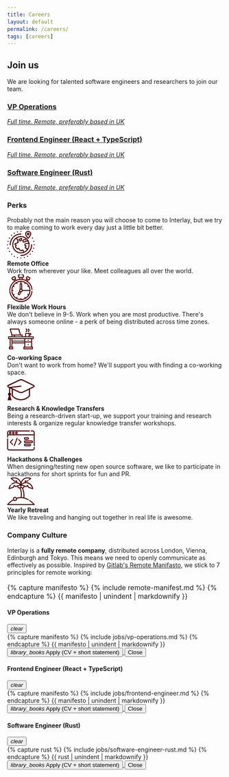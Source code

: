 ```yaml
---
title: Careers
layout: default
permalink: /careers/
tags: [careers]
---
```


<div class="main">
  <div class="container">
    <div class="section">
    <h2>Join us</h2>
      We are looking for talented software engineers and researchers to join our team.
      <div class="row">
        <div class="col-md-12">
          <div class="card">
            <div class="card-body" data-toggle="modal" data-target="#vp-operations">
              <a href="javascript:void(0)">
                <h3>VP Operations</h3>
                <i>Full time. Remote, preferably based in UK</i>
              </a>
            </div>
          </div>
          <div class="card">
            <div class="card-body" data-toggle="modal" data-target="#frontend-engineer">
              <a href="javascript:void(0)">
                <h3>Frontend Engineer (React + TypeScript)</h3>
                <i>Full time. Remote, preferably based in UK</i>
              </a>
            </div>
          </div>
          <div class="card">
            <div class="card-body" data-toggle="modal" data-target="#software-engineer">
              <a href="javascript:void(0)">
                <h3>Software Engineer (Rust)</h3>
                <i>Full time. Remote, preferably based in UK</i>
              </a>
            </div>
          </div>
        </div>
      </div>
      <h3>Perks</h3>
      Probably not the main reason you will choose to come to Interlay, but we try to make coming to work every day just a little bit better.
      <div class="row mt-3">
        <div class="col-md-6 text-center">
            <img class="rounded" width="64" src="/assets/img/icons/globe.png">
            <br/>
          <b>Remote Office</b> 
          <br/>
            Work from wherever your like. Meet colleagues all over the world.
        </div>
        <div class="col-md-6 text-center">
            <img class="rounded" width="64" src="/assets/img/icons/stopwatch.png">
            <br/>
          <b>Flexible Work Hours</b> 
          <br/>
            We don't believe in 9-5. Work when you are most productive. There's always someone online - a perk of being distributed across time zones. 
        </div>
      </div>
      <div class="row mt-3">
        <div class="col-md-6 text-center">
            <img class="rounded" width="64" src="/assets/img/icons/office.png">
            <br/>
          <b>Co-working Space</b> 
          <br/>
            Don't want to work from home? We'll support you with finding a co-working space. 
        </div>
        <div class="col-md-6 text-center">
            <img class="rounded" width="64" src="/assets/img/icons/education.png">
            <br/>
          <b>Research & Knowledge Transfers</b> 
          <br/>
            Being a research-driven start-up, we support your training and research interests & organize regular knowledge transfer workshops.         
          </div>
      </div>
      <div class="row mt-3">
        <div class="col-md-6 text-center">
            <img class="rounded" width="64" src="/assets/img/icons/hack.png">
            <br/>
          <b>Hackathons & Challenges</b> 
          <br/>
            When designing/testing new open source software, we like to participate in hackathons for short sprints for fun and PR.
        </div>
        <div class="col-md-6 text-center">
            <img class="rounded" width="64" src="/assets/img/icons/island.png">
            <br/>
          <b>Yearly Retreat</b> 
          <br/>
            We like traveling and hanging out together in real life is awesome.          </div>
      </div>
      <h3 class="mt-5">Company Culture</h3>
        Interlay is a <b>fully remote company</b>, distributed across London, Vienna, Edinburgh and Tokyo. This means we need to openly communicate as effectively as possible.
        Inspired by <a href="https://about.gitlab.com/blog/2015/04/08/the-remote-manifesto/" target="__blank" rel="nofollow">Gitlab's Remote Manifasto</a>, we stick to 7 principles for remote working:
        <br/>
        <br/>
        <div style="font-size: 1rem; !important">
        {% capture manifesto %}
          {% include remote-manifest.md %}
        {% endcapture %}
        {{ manifesto | unindent | markdownify }}
        </div>
      </div>
      
  </div>
</div>

<div class="modal fade" id="vp-operations" tabindex="-1" role="dialog">
  <div class="modal-dialog" role="document">
    <div class="modal-content">
      <div class="modal-header">
        <h4 class="modal-title"><b>VP Operations</b></h4>
        <button type="button" class="close" data-dismiss="modal" aria-label="Close">
          <i class="material-icons">clear</i>
        </button>
      </div>
      <div class="modal-body">
       {% capture manifesto %}
          {% include jobs/vp-operations.md %}
        {% endcapture %}
        {{ manifesto | unindent | markdownify }}
        <br/>
      </div>
      <div class="modal-footer">
        <a href="mailto:careers@interlay.io?subject=Application - VP Operations" target="__blank">
          <button class="btn btn-block btn-primary">
            <i class="material-icons">library_books</i> Apply (CV + short statement)
          </button>
        </a>
        <button type="button" class="btn btn-block" data-dismiss="modal">Close</button>
      </div>
    </div>
  </div>
</div>

<div class="modal fade" id="frontend-engineer" tabindex="-1" role="dialog">
  <div class="modal-dialog" role="document">
    <div class="modal-content">
      <div class="modal-header">
        <h4 class="modal-title"><b>Frontend Engineer (React + TypeScript)</b></h4>
        <button type="button" class="close" data-dismiss="modal" aria-label="Close">
          <i class="material-icons">clear</i>
        </button>
      </div>
      <div class="modal-body">
       {% capture manifesto %}
          {% include jobs/frontend-engineer.md %}
        {% endcapture %}
        {{ manifesto | unindent | markdownify }}
        <br/>
      </div>
      <div class="modal-footer">
        <a href="mailto:careers@interlay.io?subject=Application - Frontend Engineer" target="__blank">
          <button class="btn btn-block btn-primary">
            <i class="material-icons">library_books</i> Apply (CV + short statement)
          </button>
        </a>
        <button type="button" class="btn btn-block" data-dismiss="modal">Close</button>
      </div>
    </div>
  </div>
</div>

<div class="modal fade" id="software-engineer" tabindex="-1" role="dialog">
  <div class="modal-dialog" role="document">
    <div class="modal-content">
      <div class="modal-header">
        <h4 class="modal-title"><b>Software Engineer (Rust)</b></h4>
        <button type="button" class="close" data-dismiss="modal" aria-label="Close">
          <i class="material-icons">clear</i>
        </button>
      </div>
      <div class="modal-body">
       {% capture rust %}
          {% include jobs/software-engineer-rust.md %}
        {% endcapture %}
        {{ rust | unindent | markdownify }}
        <br/>
      </div>
      <div class="modal-footer">
        <a href="mailto:careers@interlay.io?subject=Application - Software Engineer" target="__blank">
          <button class="btn btn-block btn-primary">
            <i class="material-icons">library_books</i> Apply (CV + short statement)
          </button>
        </a>
        <button type="button" class="btn btn-block" data-dismiss="modal">Close</button>
      </div>
    </div>
  </div>
</div>
